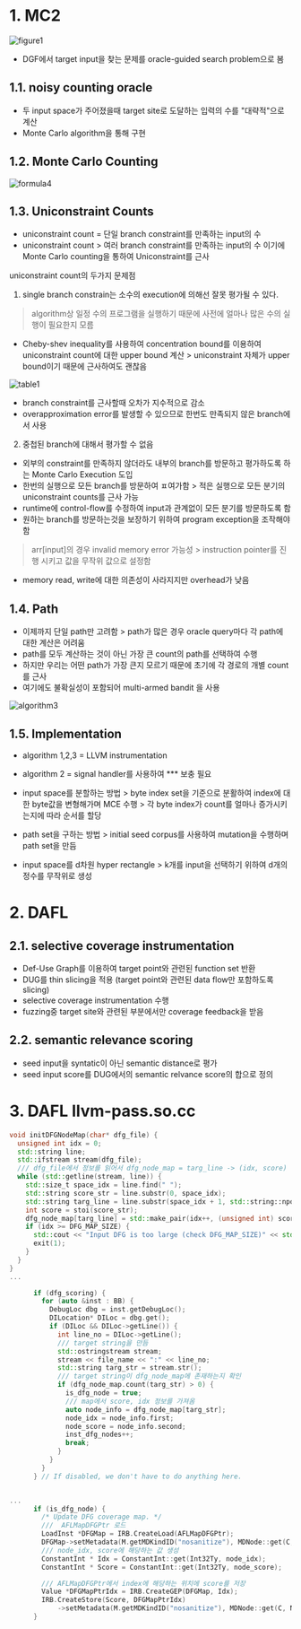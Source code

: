 # 1. MC2
![figure1](./image/11_figure1.png)

- DGF에서 target input을 찾는 문제를 oracle-guided search problem으로 봄

## 1.1. noisy counting oracle
- 두 input space가 주어졌을때 target site로 도달하는 입력의 수를 "대략적"으로 계산 
- Monte Carlo algorithm을 통해 구현

## 1.2. Monte Carlo Counting

![formula4](./image/11_formula4.png)

## 1.3. Uniconstraint Counts
- uniconstraint count = 단일 branch constraint를 만족하는 input의 수
- uniconstraint count > 여러 branch constraint를 만족하는 input의 수  이기에 Monte Carlo counting을 통하여 Uniconstraint를 근사

uniconstraint count의 두가지 문제점
1. single branch constrain는 소수의 execution에 의해선 잘못 평가될 수 있다.
> algorithm상 일정 수의 프로그램을 실행하기 때문에 사전에 얼마나 많은 수의 실행이 필요한지 모름
- Cheby-shev inequality를 사용하여 concentration bound를 이용하여 uniconstraint count에 대한 upper bound 계산 > uniconstraint 자체가 upper bound이기 때문에 근사하여도 괜찮음

![table1](./image/11_table1.png)

- branch constraint를 근사할때 오차가 지수적으로 감소
- overapproximation error를 발생할 수 있으므로 한번도 만족되지 않은 branch에서 사용
2. 중첩된 branch에 대해서 평가할 수 없음
- 외부의 constraint를 만족하지 않더라도 내부의 branch를 방문하고 평가하도록 하는 Monte Carlo Execution 도입
- 한번의 실행으로 모든 branch를 방문하여 ㅍ여가함 > 적은 실행으로 모든 분기의 uniconstraint counts를 근사 가능
- runtime에 control-flow를 수정하여 input과 관계없이 모든 분기를 방문하도록 함
- 원하는 branch를 방문하는것을 보장하기 위하여 program exception을 조작해야함
> arr[input]의 경우 invalid memory error 가능성 > instruction pointer를 진행 시키고 값을 무작위 값으로 설정함
- memory read, write에 대한 의존성이 사라지지만 overhead가 낮음

## 1.4. Path
- 이제까지 단일 path만 고려함 > path가 많은 경우 oracle query마다 각 path에 대한 계산은 어려움
- path를 모두 계산하는 것이 아닌 가장 큰 count의 path를 선택하여 수행
- 하지만 우리는 어떤 path가 가장 큰지 모르기 때문에 초기에 각 경로의 개별 count를 근사
- 여기에도 불확실성이 포함되어 multi-armed bandit 을 사용

![algorithm3](./image/11_algorithm3.png)

## 1.5. Implementation
- algorithm 1,2,3 = LLVM instrumentation
- algorithm 2 = signal handler를 사용하여
  *** 보충 필요
- input space를 분할하는 방법 > byte index set을 기준으로 분활하여 index에 대한 byte값을 변형해가며 MCE 수행 > 각 byte index가 count를 얼마나 증가시키는지에 따라 순서를 할당

- path set을 구하는 방법 >  initial seed corpus를 사용하여 mutation을 수행하며 path set을 만듬
- input space를 d차원 hyper rectangle > k개를 input을 선택하기 위하여 d개의 정수를 무작위로 생성
  
# 2. DAFL
## 2.1. selective coverage instrumentation
- Def-Use Graph를 이용하여 target point와 관련된 function set 반환
- DUG를 thin slicing을 적용 (target point와 관련된 data flow만 포함하도록 slicing)
- selective coverage instrumentation 수행
- fuzzing중 target site와 관련된 부분에서만 coverage feedback을 받음
## 2.2. semantic relevance scoring
- seed input을 syntatic이 아닌 semantic distance로 평가
- seed input score를 DUG에서의 semantic relvance score의 합으로 정의

# 3. DAFL llvm-pass.so.cc
```cpp
void initDFGNodeMap(char* dfg_file) {
  unsigned int idx = 0;
  std::string line;
  std::ifstream stream(dfg_file);
  /// dfg_file에서 정보를 읽어서 dfg_node_map = targ_line -> (idx, score) 생성
  while (std::getline(stream, line)) {
    std::size_t space_idx = line.find(" ");
    std::string score_str = line.substr(0, space_idx);
    std::string targ_line = line.substr(space_idx + 1, std::string::npos);
    int score = stoi(score_str);
    dfg_node_map[targ_line] = std::make_pair(idx++, (unsigned int) score);
    if (idx >= DFG_MAP_SIZE) {
      std::cout << "Input DFG is too large (check DFG_MAP_SIZE)" << std::endl;
      exit(1);
    }
  }
}
...

      if (dfg_scoring) {
        for (auto &inst : BB) {
          DebugLoc dbg = inst.getDebugLoc();
          DILocation* DILoc = dbg.get();
          if (DILoc && DILoc->getLine()) {
            int line_no = DILoc->getLine();
            /// target string을 만듬
            std::ostringstream stream;
            stream << file_name << ":" << line_no;
            std::string targ_str = stream.str();
            /// target string이 dfg_node_map에 존재하는지 확인
            if (dfg_node_map.count(targ_str) > 0) {
              is_dfg_node = true;
              /// map에서 score, idx 정보를 가져옴
              auto node_info = dfg_node_map[targ_str];
              node_idx = node_info.first;
              node_score = node_info.second;
              inst_dfg_nodes++;
              break;
            }
          }
        }
      } // If disabled, we don't have to do anything here.


...
      if (is_dfg_node) {
        /* Update DFG coverage map. */
        ///  AFLMapDFGPtr 로드
        LoadInst *DFGMap = IRB.CreateLoad(AFLMapDFGPtr);
        DFGMap->setMetadata(M.getMDKindID("nosanitize"), MDNode::get(C, None));
        /// node_idx, score에 해당하는 값 생성
        ConstantInt * Idx = ConstantInt::get(Int32Ty, node_idx);
        ConstantInt * Score = ConstantInt::get(Int32Ty, node_score);

        /// AFLMapDFGPtr에서 index에 해당하는 위치에 score를 저장
        Value *DFGMapPtrIdx = IRB.CreateGEP(DFGMap, Idx);
        IRB.CreateStore(Score, DFGMapPtrIdx)
            ->setMetadata(M.getMDKindID("nosanitize"), MDNode::get(C, None));
      }

```